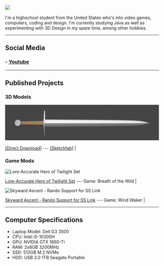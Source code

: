 ![](https://yt3.ggpht.com/VpB3BYckAPIvAW6B312429HPrtNJruZQkKLnaxcJLb385LqihOD6crpIaKf7dysWCVg2LuP3HB0=s176-c-k-c0x00ffffff-no-rj)

I'm a highschool student from the United States who's into video games, computers, coding and design.
I'm currently studying Java as well as experimenting with 3D Design in my spare time, among other hobbies.

---

## Social Media

### - [Youtube](https://www.youtube.com/channel/UCgEBxYYn-jt4SFe8gCMe9PA)

---

## Published Projects

### 3D Models

![Steel Arming Sword](/content/Steel%20Arming%20Sword%20Render.gif)

[[Direct Download]](https://www.dropbox.com/s/a98kkod7dnlyqge/%5BC%20Stew%5D%20Steel%20Arming%20Sword.7z?dl=0) --- [[Sketchfab]](https://sketchfab.com/3d-models/steel-arming-sword-9f0ef5f6caab48359a667a4581e4f125) |

### Game Mods

![Lore-Accurate Hero of Twilight Set](https://gamebanana.com/mods/embeddables/384959?type=large)

[Lore-Accurate Hero of Twilight Set](https://gamebanana.com/mods/384959) --- Game: Breath of the Wild |

![Skyward Ascent - Rando Support for SS Link](https://gamebanana.com/mods/embeddables/390174?type=large)

[Skyward Ascent - Rando Support for SS Link](https://gamebanana.com/mods/390174) --- Game: Wind Waker |

---

## Computer Specifications

- Laptop Model: Dell G3 3500
- CPU: Intel i5-10300H
- GPU: NVIDIA GTX 1660-Ti
- RAM: 2x8GB 3200MHz
- SSD: 512GB M.2 NVMe
- HDD: USB 3.0 1TB Seagate Portable

